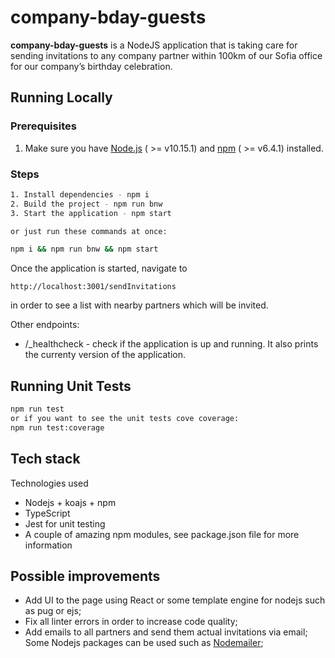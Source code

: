 # company-bday-guests

__company-bday-guests__ is a NodeJS application that is taking care for sending invitations to any company partner within 100km of our Sofia office for our company’s birthday celebration. 

## Running Locally

### Prerequisites

1. Make sure you have [Node.js](http://nodejs.org/) ( >= v10.15.1) and [npm](https://www.npmjs.com/) ( >= v6.4.1) installed.

### Steps

```sh
1. Install dependencies - npm i
2. Build the project - npm run bnw
3. Start the application - npm start

or just run these commands at once:

npm i && npm run bnw && npm start
```

Once the application is started, navigate to 
```
http://localhost:3001/sendInvitations
```
in order to see a list with nearby partners which will be invited.

Other endpoints:

* /_healthcheck - check if the application is up and running. It also prints the currenty version of the application.

## Running Unit Tests

```sh
npm run test 
or if you want to see the unit tests cove coverage:
npm run test:coverage
```

## Tech stack

Technologies used
* Nodejs + koajs + npm
* TypeScript
* Jest for unit testing
* A couple of amazing npm modules, see package.json file for more information

## Possible improvements

* Add UI to the page using React or some template engine for nodejs such as pug or ejs;
* Fix all linter errors in order to increase code quality;
* Add emails to all partners and send them actual invitations via email; Some Nodejs packages can be used such as [Nodemailer](https://www.w3schools.com/nodejs/nodejs_email.asp);

